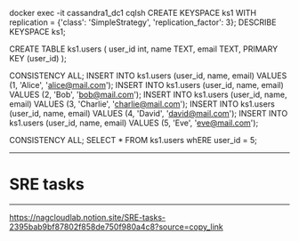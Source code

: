 


<!-- create keyspace ks1, dc1 with RF = 3 and dc2 with RF = 2; -->

docker exec -it cassandra1_dc1  cqlsh
CREATE KEYSPACE ks1 WITH replication = {'class': 'SimpleStrategy', 'replication_factor': 3};
DESCRIBE KEYSPACE ks1;

CREATE TABLE ks1.users (
    user_id int,
    name TEXT,
    email TEXT,
    PRIMARY KEY (user_id)
);

CONSISTENCY ALL;
INSERT INTO ks1.users (user_id, name, email) VALUES (1, 'Alice', 'alice@mail.com');
INSERT INTO ks1.users (user_id, name, email) VALUES (2, 'Bob', 'bob@mail.com');
INSERT INTO ks1.users (user_id, name, email) VALUES (3, 'Charlie', 'charlie@mail.com');
INSERT INTO ks1.users (user_id, name, email) VALUES (4, 'David', 'david@mail.com');
INSERT INTO ks1.users (user_id, name, email) VALUES (5, 'Eve', 'eve@mail.com');


CONSISTENCY ALL;
SELECT * FROM ks1.users whERE user_id = 5;

-----------------------------
# SRE tasks
-----------------------------

https://nagcloudlab.notion.site/SRE-tasks-2395bab9bf87802f858de750f980a4c8?source=copy_link